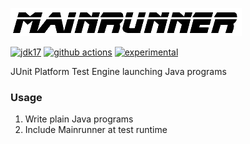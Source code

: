 ![mainrunner](mainrunner.png)

[![jdk17](https://img.shields.io/badge/java-17+-blue.svg)](https://openjdk.java.net/projects/jdk/17)
[![github actions](https://github.com/sormuras/mainrunner/workflows/CI/badge.svg)](https://github.com/sormuras/mainrunner/actions)
[![experimental](https://img.shields.io/badge/api-experimental-yellow.svg)](https://sormuras.github.io/mainrunner/api/early-access)

JUnit Platform Test Engine launching Java programs


### Usage

1. Write plain Java programs
2. Include Mainrunner at test runtime
